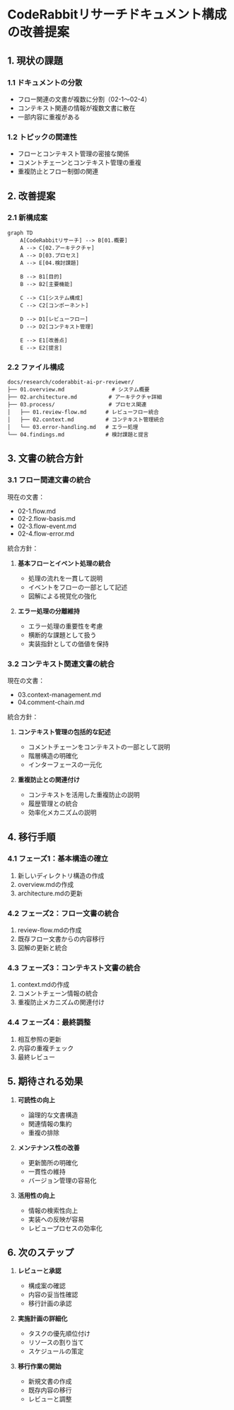 # CodeRabbitリサーチドキュメント構成の改善提案

## 1. 現状の課題

### 1.1 ドキュメントの分散
- フロー関連の文書が複数に分割（02-1〜02-4）
- コンテキスト関連の情報が複数文書に散在
- 一部内容に重複がある

### 1.2 トピックの関連性
- フローとコンテキスト管理の密接な関係
- コメントチェーンとコンテキスト管理の重複
- 重複防止とフロー制御の関連

## 2. 改善提案

### 2.1 新構成案

```mermaid
graph TD
    A[CodeRabbitリサーチ] --> B[01.概要]
    A --> C[02.アーキテクチャ]
    A --> D[03.プロセス]
    A --> E[04.検討課題]
    
    B --> B1[目的]
    B --> B2[主要機能]
    
    C --> C1[システム構成]
    C --> C2[コンポーネント]
    
    D --> D1[レビューフロー]
    D --> D2[コンテキスト管理]
    
    E --> E1[改善点]
    E --> E2[提言]
```

### 2.2 ファイル構成

```
docs/research/coderabbit-ai-pr-reviewer/
├── 01.overview.md               # システム概要
├── 02.architecture.md          # アーキテクチャ詳細
├── 03.process/                 # プロセス関連
│   ├── 01.review-flow.md      # レビューフロー統合
│   ├── 02.context.md          # コンテキスト管理統合
│   └── 03.error-handling.md   # エラー処理
└── 04.findings.md             # 検討課題と提言
```

## 3. 文書の統合方針

### 3.1 フロー関連文書の統合

現在の文書：
- 02-1.flow.md
- 02-2.flow-basis.md
- 02-3.flow-event.md
- 02-4.flow-error.md

統合方針：
1. **基本フローとイベント処理の統合**
   - 処理の流れを一貫して説明
   - イベントをフローの一部として記述
   - 図解による視覚化の強化

2. **エラー処理の分離維持**
   - エラー処理の重要性を考慮
   - 横断的な課題として扱う
   - 実装指針としての価値を保持

### 3.2 コンテキスト関連文書の統合

現在の文書：
- 03.context-management.md
- 04.comment-chain.md

統合方針：
1. **コンテキスト管理の包括的な記述**
   - コメントチェーンをコンテキストの一部として説明
   - 階層構造の明確化
   - インターフェースの一元化

2. **重複防止との関連付け**
   - コンテキストを活用した重複防止の説明
   - 履歴管理との統合
   - 効率化メカニズムの説明

## 4. 移行手順

### 4.1 フェーズ1：基本構造の確立
1. 新しいディレクトリ構造の作成
2. overview.mdの作成
3. architecture.mdの更新

### 4.2 フェーズ2：フロー文書の統合
1. review-flow.mdの作成
2. 既存フロー文書からの内容移行
3. 図解の更新と統合

### 4.3 フェーズ3：コンテキスト文書の統合
1. context.mdの作成
2. コメントチェーン情報の統合
3. 重複防止メカニズムの関連付け

### 4.4 フェーズ4：最終調整
1. 相互参照の更新
2. 内容の重複チェック
3. 最終レビュー

## 5. 期待される効果

1. **可読性の向上**
   - 論理的な文書構造
   - 関連情報の集約
   - 重複の排除

2. **メンテナンス性の改善**
   - 更新箇所の明確化
   - 一貫性の維持
   - バージョン管理の容易化

3. **活用性の向上**
   - 情報の検索性向上
   - 実装への反映が容易
   - レビュープロセスの効率化

## 6. 次のステップ

1. **レビューと承認**
   - 構成案の確認
   - 内容の妥当性確認
   - 移行計画の承認

2. **実施計画の詳細化**
   - タスクの優先順位付け
   - リソースの割り当て
   - スケジュールの策定

3. **移行作業の開始**
   - 新規文書の作成
   - 既存内容の移行
   - レビューと調整